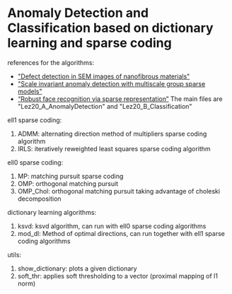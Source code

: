 # Anomaly Detection and Classification based on dictionary learning and sparse coding
references for the algorithms:
* ["Defect detection in SEM images of nanofibrous materials"](https://boracchi.faculty.polimi.it/docs/2017_Anomaly_Detection_SEM.pdf)
* ["Scale invariant anomaly detection with multiscale group sparse models"](https://www.researchgate.net/publication/307516129_Scale-invariant_anomaly_detection_with_multiscale_group-sparse_models)
* [“Robust face recognition via sparse representation”](https://ieeexplore.ieee.org/document/4483511)
The main files are "Lez20_A_AnomalyDetection" and "Lez20_B_Classification"

ell1 sparse coding:
1. ADMM: alternating direction method of multipliers sparse coding algorithm 
2. IRLS: iteratively reweighted least squares sparse coding algorithm

ell0 sparse coding:
1. MP: matching pursuit sparse coding
2. OMP: orthogonal matching pursuit
3. OMP_Chol: orthogonal matching pursuit taking advantage of choleski decomposition


dictionary learning algorithms:
1. ksvd: ksvd algorithm, can run with ell0 sparse coding algorithms
2. mod_dl: Method of optimal directions, can run together with ell1 sparse coding algorithms


utils:
1. show_dictionary: plots a given dictionary 
2. soft_thr: applies soft thresholding to a vector  (proximal mapping of l1 norm)

